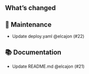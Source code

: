 ## What’s changed
## 🧰 Maintenance

- Update deploy.yaml @elcajon (#22)

## 📚 Documentation

- Update README.md @elcajon (#21)
